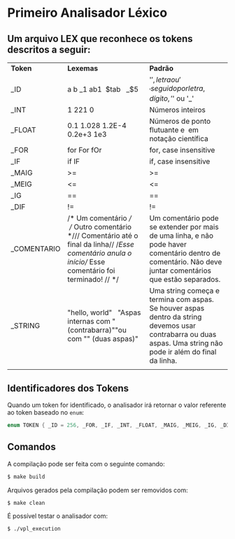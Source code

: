 # Primeiro Analisador Léxico

## Um arquivo LEX que reconhece os tokens descritos a seguir:

||||
|--- |--- |--- |
|**Token**|**Lexemas**|**Padrão**|
|_ID|a b _1 ab1  $tab   _$5|'$', letra ou '_' seguido por letra, dígito, '$' ou '_'|
|_INT|1 221 0|Números inteiros|
|_FLOAT|0.1 1.028 1.2E-4  0.2e+3 1e3|Números de ponto flutuante e  em notação científica|
|_FOR|for For fOr|for, case insensitive|
|_IF|if IF|if, case insensitive|
|_MAIG|>=|>=|
|_MEIG|<=|<=|
|_IG|==|==|
|_DIF|!=|!=|
|_COMENTARIO|/* Um comentário */     /* Outro comentário */// Comentário até o final da linha// /*Esse comentário anula o início/* Esse comentário foi terminado! // */|Um comentário pode se extender por mais de uma linha, e não pode haver comentário dentro de comentário. Não deve juntar comentários que estão separados.|
|_STRING|"hello, world"   "Aspas internas com \" (contrabarra)""ou com "" (duas aspas)"|Uma string começa e termina com aspas. Se houver aspas dentro da string devemos usar contrabarra ou duas aspas. Uma string não pode ir além do final da linha.|
||||

## Identificadores dos Tokens
Quando um token for identificado, o analisador irá retornar o valor referente ao token baseado no `enum`:
```c
enum TOKEN { _ID = 256, _FOR, _IF, _INT, _FLOAT, _MAIG, _MEIG, _IG, _DIF, _STRING, _COMENTARIO };
```

## Comandos

A compilação pode ser feita com o seguinte comando:
```sh
$ make build
```
Arquivos gerados pela compilação podem ser removidos com:
```sh
$ make clean
```

É possível testar o analisador com:
```sh
$ ./vpl_execution
```
